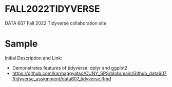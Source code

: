 # FALL2022TIDYVERSE
DATA 607 Fall 2022 Tidyverse collaboration site

# Sample
Initial Description and Link: 
* Demonstrates features of tidyverse: dplyr and ggplot2
* https://github.com/karmaggyatso/CUNY_SPS/blob/main/Github_data607/tidyverse_assignment/data607_tidyverse.Rmd


